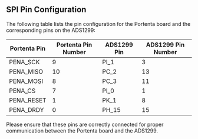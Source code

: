 ## SPI Pin Configuration

The following table lists the pin configuration for the Portenta board and the corresponding pins on the ADS1299:

| Portenta Pin | Portenta Pin Number | ADS1299 Pin | ADS1299 Pin Number |
|--------------|---------------------|-------------|--------------------|
| PENA_SCK     | 9                   | PI_1        | 3                  |
| PENA_MISO    | 10                  | PC_2        | 13                 |
| PENA_MOSI    | 8                   | PC_3        | 11                 |
| PENA_CS      | 7                   | PI_0        | 1                  |
| PENA_RESET   | 1                   | PK_1        | 8                  |
| PENA_DRDY    | 0                   | PH_15       | 15                 |

Please ensure that these pins are correctly connected for proper communication between the Portenta board and the ADS1299.
